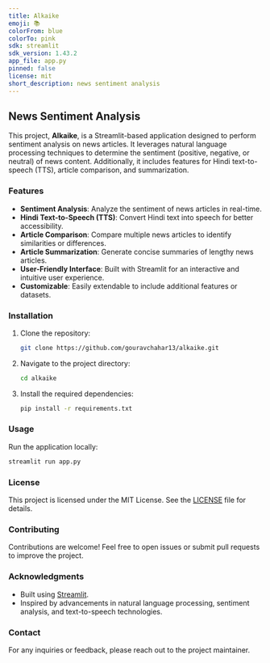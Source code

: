 ```yaml
---
title: Alkaike
emoji: 📚
colorFrom: blue
colorTo: pink
sdk: streamlit
sdk_version: 1.43.2
app_file: app.py
pinned: false
license: mit
short_description: news sentiment analysis
---
```


## News Sentiment Analysis

This project, **Alkaike**, is a Streamlit-based application designed to perform sentiment analysis on news articles. It leverages natural language processing techniques to determine the sentiment (positive, negative, or neutral) of news content. Additionally, it includes features for Hindi text-to-speech (TTS), article comparison, and summarization.

### Features

- **Sentiment Analysis**: Analyze the sentiment of news articles in real-time.
- **Hindi Text-to-Speech (TTS)**: Convert Hindi text into speech for better accessibility.
- **Article Comparison**: Compare multiple news articles to identify similarities or differences.
- **Article Summarization**: Generate concise summaries of lengthy news articles.
- **User-Friendly Interface**: Built with Streamlit for an interactive and intuitive user experience.
- **Customizable**: Easily extendable to include additional features or datasets.

### Installation

1. Clone the repository:
    ```bash
    git clone https://github.com/gouravchahar13/alkaike.git
    ```
2. Navigate to the project directory:
    ```bash
    cd alkaike
    ```
3. Install the required dependencies:
    ```bash
    pip install -r requirements.txt
    ```

### Usage

Run the application locally:
```bash
streamlit run app.py
```

### License

This project is licensed under the MIT License. See the [LICENSE](LICENSE) file for details.

### Contributing

Contributions are welcome! Feel free to open issues or submit pull requests to improve the project.

### Acknowledgments

- Built using [Streamlit](https://streamlit.io/).
- Inspired by advancements in natural language processing, sentiment analysis, and text-to-speech technologies.

### Contact

For any inquiries or feedback, please reach out to the project maintainer.
